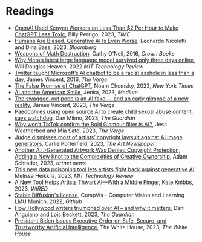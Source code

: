 # Readings

- [OpenAI Used Kenyan Workers on Less Than $2 Per Hour to Make ChatGPT Less Toxic](https://time.com/6247678/openai-chatgpt-kenya-workers/), Billy Perrigo, 2023, _TIME_
- [Humans Are Biased. Generative AI Is Even Worse](https://www.bloomberg.com/graphics/2023-generative-ai-bias/), Leonardo Nicoletti and Dina Bass, 2023, _Bloomberg_
- [Weapons of Math Destruction](https://www.penguinrandomhouse.com/books/241363/weapons-of-math-destruction-by-cathy-oneil/), Cathy O’Neil, 2016, _Crown Books_
- [Why Meta’s latest large language model survived only three days online](https://www.technologyreview.com/2022/11/18/1063487/meta-large-language-model-ai-only-survived-three-days-gpt-3-science/), Will Douglas Heaven, 2022 _MIT Technology Review_
- [Twitter taught Microsoft’s AI chatbot to be a racist asshole in less than a day](https://www.theverge.com/2016/3/24/11297050/tay-microsoft-chatbot-racist), James Vincent, 2016, _The Verge_
- [The False Promise of ChatGPT](https://www.nytimes.com/2023/03/08/opinion/noam-chomsky-chatgpt-ai.html), Noam Chomsky, 2023, _New York Times_
- [AI and the American Smile](https://medium.com/@socialcreature/ai-and-the-american-smile-76d23a0fbfaf), Jenka, 2023, _Medium_
- [The swagged-out pope is an AI fake — and an early glimpse of a new reality](https://www.theverge.com/2023/3/27/23657927/ai-pope-image-fake-midjourney-computer-generated-aesthetic), James Vincent, 2023, _The Verge_
- [Paedophiles using open source AI to create child sexual abuse content, says watchdog](https://www.theguardian.com/society/2023/sep/12/paedophiles-using-open-source-ai-to-create-child-sexual-abuse-content-says-watchdog), Dan Milmo, 2023, _The Guardian_
- [Why won’t TikTok confirm the Bold Glamour filter is AI?](https://www.theverge.com/2023/3/2/23621751/bold-glamour-tiktok-face-filter-beauty-ai-ar-body-dismorphia), Jess Weatherbed and Mia Sato, 2023, _The Verge_
- [Judge dismisses most of artists’ copyright lawsuit against AI image generators](https://www.theartnewspaper.com/2023/10/31/california-judge-dismisses-most-of-artists-ai-copyright-lawsuit), Carlie Porterfield, 2023, _The Art Newspaper_
- [Another A.I.-Generated Artwork Was Denied Copyright Protection, Adding a New Knot to the Complexities of Creative Ownership](https://news.artnet.com/art-world/ai-art-copyright-2367590), Adam Schrader, 2023, _artnet news_
- [This new data poisoning tool lets artists fight back against generative AI](https://www.technologyreview.com/2023/10/23/1082189/data-poisoning-artists-fight-generative-ai/), Melissa Heikkilä, 2023, _MIT Technology Review_
- [A New Tool Helps Artists Thwart AI—With a Middle Finger](https://www.wired.com/story/kudurru-ai-scraping-block-poisoning-spawning/), Kate Knibbs, 2023, _WIRED_
- [Stable Diffusion's license](https://github.com/CompVis/stable-diffusion/blob/main/LICENSE), CompVis - Computer Vision and Learning LMU Munich, 2022, _Github_
- [How Hollywood writers triumphed over AI – and why it matters](https://www.theguardian.com/culture/2023/oct/01/hollywood-writers-strike-artificial-intelligence), Dani Anguiano and Lois Beckett, 2023, _The Guardian_
- [President Biden Issues Executive Order on Safe, Secure, and Trustworthy Artificial Intelligence](https://www.whitehouse.gov/briefing-room/statements-releases/2023/10/30/fact-sheet-president-biden-issues-executive-order-on-safe-secure-and-trustworthy-artificial-intelligence/), The White House, 2023, _The White House_
